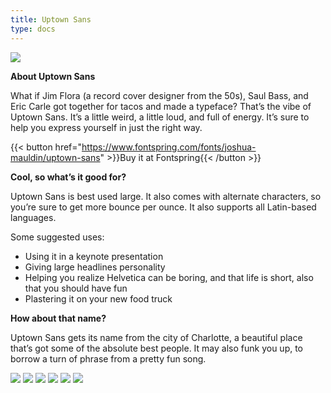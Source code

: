 ```yaml
---
title: Uptown Sans
type: docs
---
```


![](/img/uptown-sans-1.jpeg)

**About Uptown Sans**

What if Jim Flora (a record cover designer from the 50s), Saul Bass, and Eric Carle got together for tacos and made a typeface? That’s the vibe of Uptown Sans. It’s a little weird, a little loud, and full of energy. It’s sure to help you express yourself in just the right way.

{{< button href="https://www.fontspring.com/fonts/joshua-mauldin/uptown-sans" >}}Buy it at Fontspring{{< /button >}}

**Cool, so what’s it good for?**

Uptown Sans is best used large. It also comes with alternate characters, so you’re sure to get more bounce per ounce. It also supports all Latin-based languages.

Some suggested uses:

- Using it in a keynote presentation
- Giving large headlines personality
- Helping you realize Helvetica can be boring, and that life is short, also that you should have fun
- Plastering it on your new food truck

**How about that name?**

Uptown Sans gets its name from the city of Charlotte, a beautiful place that’s got some of the absolute best people. It may also funk you up, to borrow a turn of phrase from a pretty fun song.

![](/img/uptown-sans-2.jpeg)
![](/img/uptown-sans-3.jpeg)
![](/img/uptown-sans-4.jpeg)
![](/img/uptown-sans-5.jpeg)
![](/img/uptown-sans-6.jpeg)
![](/img/uptown-sans-7.jpeg)
